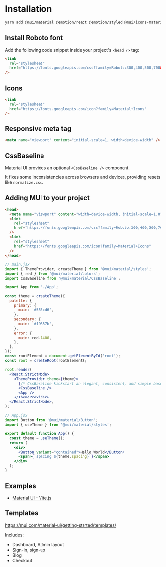 # Installation

```bash
yarn add @mui/material @emotion/react @emotion/styled @mui/icons-material
```

## Install Roboto font

Add the following code snippet inside your project's `<head />` tag:

```html
<link
  rel="stylesheet"
  href="https://fonts.googleapis.com/css?family=Roboto:300,400,500,700&display=swap"
/>
```

## Icons

```html
<link
  rel="stylesheet"
  href="https://fonts.googleapis.com/icon?family=Material+Icons"
/>
```

## Responsive meta tag

```html
<meta name="viewport" content="initial-scale=1, width=device-width" />
```


## CssBaseline

Material UI provides an optional `<CssBaseline />` component.

It fixes some inconsistencies across browsers and devices, providing resets like `normalize.css`.


## Adding MUI to your project

```html
<head>
  <meta name="viewport" content="width=device-width, initial-scale=1.0" />
  <link
    rel="stylesheet"
    href="https://fonts.googleapis.com/css?family=Roboto:300,400,500,700&display=swap"
  />
  <link
    rel="stylesheet"
    href="https://fonts.googleapis.com/icon?family=Material+Icons"
  />
</head>
```


```jsx
// main.jsx
import { ThemeProvider, createTheme } from '@mui/material/styles';
import { red } from '@mui/material/colors';
import CssBaseline from '@mui/material/CssBaseline';

import App from './App';

const theme = createTheme({
  palette: {
    primary: {
      main: '#556cd6',
    },
    secondary: {
      main: '#19857b',
    },
    error: {
      main: red.A400,
    },
  },
});
const rootElement = document.getElementById('root');
const root = createRoot(rootElement);

root.render(
  <React.StrictMode>
    <ThemeProvider theme={theme}>
      {/* CssBaseline kickstart an elegant, consistent, and simple baseline to build upon. */}
      <CssBaseline />
      <App />
    </ThemeProvider>
  </React.StrictMode>,
);
```

```jsx
// App.jsx
import Button from '@mui/material/Button';
import { useTheme } from '@mui/material/styles';

export default function App() {
  const theme = useTheme();
  return (
    <div>
      <Button variant="contained">Hello World</Button>
      <span>{`spacing ${theme.spacing}`}</span>
    </div>
  );
}
```


## Examples

- [Material UI - Vite.js](https://github.com/mui/material-ui/tree/master/examples/material-vite/)



## Templates

https://mui.com/material-ui/getting-started/templates/

Includes:

- Dashboard, Admin layout
- Sign-in, sign-up
- Blog
- Checkout